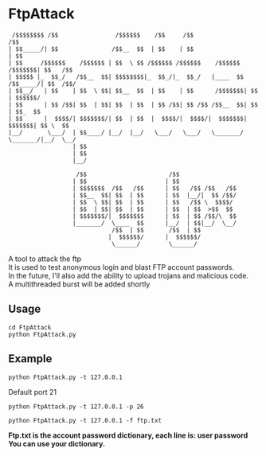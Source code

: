 # FtpAttack

```
 /$$$$$$$$ /$$                /$$$$$$    /$$     /$$                         /$$      
| $$_____/| $$               /$$__  $$  | $$    | $$                        | $$      
| $$     /$$$$$$    /$$$$$$ | $$  \ $$ /$$$$$$ /$$$$$$    /$$$$$$   /$$$$$$$| $$   /$$
| $$$$$ |_  $$_/   /$$__  $$| $$$$$$$$|_  $$_/|_  $$_/   |____  $$ /$$_____/| $$  /$$/
| $$__/   | $$    | $$  \ $$| $$__  $$  | $$    | $$      /$$$$$$$| $$      | $$$$$$/ 
| $$      | $$ /$$| $$  | $$| $$  | $$  | $$ /$$| $$ /$$ /$$__  $$| $$      | $$_  $$ 
| $$      |  $$$$/| $$$$$$$/| $$  | $$  |  $$$$/|  $$$$/|  $$$$$$$|  $$$$$$$| $$ \  $$
|__/       \___/  | $$____/ |__/  |__/   \___/   \___/   \_______/ \_______/|__/  \__/
                  | $$                                                                
                  | $$                                                                
                  |__/                                                                

                   /$$                       /$$                                      
                  | $$                      | $$                                      
                  | $$$$$$$  /$$   /$$      | $$   /$$ /$$   /$$                      
                  | $$__  $$| $$  | $$      | $$  |__/|  $$ /$$/                      
                  | $$  \ $$| $$  | $$      | $$   /$$ \  $$$$/                       
                  | $$  | $$| $$  | $$      | $$  | $$  >$$  $$                       
                  | $$$$$$$/|  $$$$$$$      | $$  | $$ /$$/\  $$                      
                  |_______/  \____  $$      |__/  | $$|__/  \__/                      
                             /$$  | $$       /$$  | $$                                
                            |  $$$$$$/      |  $$$$$$/                                
                             \______/        \______/                                 
```
A tool to attack the ftp<br>
It is used to test anonymous login and blast FTP account passwords.<br>
In the future, I'll also add the ability to upload trojans and malicious code.<br>
A multithreaded burst will be added shortly<br>

## Usage

```shell
cd FtpAttack
python FtpAttack.py
```

## Example

```shell
python FtpAttack.py -t 127.0.0.1
```
Default port 21

```shell
python FtpAttack.py -t 127.0.0.1 -p 26
```

```shell
python FtpAttack.py -t 127.0.0.1 -f ftp.txt
```
**Ftp.txt is the account password dictionary, each line is: user password**<br>
**You can use your dictionary.**